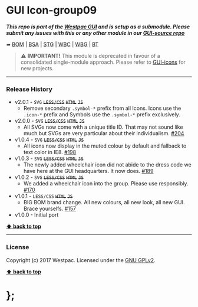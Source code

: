 GUI Icon-group09
================

***This repo is part of the [Westpac GUI](http://gel.westpacgroup.com.au/GUI/) and is setup as a submodule. Please submit any issues with this or any other
module in our [GUI-source repo](https://github.com/WestpacCXTeam/GUI-source/issues)***

➠
[BOM](http://westpaccxteam.github.io/GUI-icons-group09/tests/BOM/) |
[BSA](http://westpaccxteam.github.io/GUI-icons-group09/tests/BSA/) |
[STG](http://westpaccxteam.github.io/GUI-icons-group09/tests/STG/) |
[WBC](http://westpaccxteam.github.io/GUI-icons-group09/tests/WBC/) |
[WBG](http://westpaccxteam.github.io/GUI-icons-group09/tests/WBG/) |
[BT](http://westpaccxteam.github.io/GUI-icons-group09/tests/BT/)

> ⚠️ **IMPORTANT!** This module is deprecated in favour of a consolidated single-module approach. Please refer to [GUI-icons](https://github.com/WestpacCXTeam/GUI-icons) for new projects.

----------------------------------------------------------------------------------------------------------------------------------------------------------------


### Release History

* v2.0.1 - `SVG` ~~`LESS/CSS`~~ ~~`HTML`~~ ~~`JS`~~
	* Remove secondary `.symbol-*` prefix from all Icons. Icons use the `.icon-*` prefix and Symbols use the `.symbol-*` prefix exclusively.
* v2.0.0 - `SVG` ~~`LESS/CSS`~~ ~~`HTML`~~ ~~`JS`~~
	* All SVGs now come with a unique title ID. That may not sound like much but SVGs are very particular about their individualism.
		[#204](https://github.com/WestpacCXTeam/GUI-source/issues/204)
* v1.0.4 - `SVG` ~~`LESS/CSS`~~ ~~`HTML`~~ ~~`JS`~~
	* All icons now display in the muted colour by default and fallback to text color in IE8.
		[#198](https://github.com/WestpacCXTeam/GUI-source/issues/198)
* v1.0.3 - `SVG` ~~`LESS/CSS`~~ ~~`HTML`~~ ~~`JS`~~
	* The newly added wheelchair icon did not abide to the dress code we have here at the GUI headquarters. It now does.
		[#189](https://github.com/WestpacCXTeam/GUI-source/issues/189)
* v1.0.2 - `SVG` ~~`LESS/CSS`~~ ~~`HTML`~~ ~~`JS`~~
	* We added a wheelchair icon into the group. Please use responsibly.
		[#170](https://github.com/WestpacCXTeam/GUI-source/issues/170)
* v1.0.1 - `LESS/CSS` ~~`HTML`~~ ~~`JS`~~
	* BIG BOM brand change. All new colours, all new look, all new GUI. Brace yourselfs.
		[#157](https://github.com/WestpacCXTeam/GUI-source/issues/157)
* v1.0.0 - Initial port

**[⬆ back to top](#content)**


----------------------------------------------------------------------------------------------------------------------------------------------------------------


### License

Copyright (c) 2017 Westpac. Licensed under the [GNU GPLv2](https://raw.githubusercontent.com/WestpacCXTeam/GUI-icons-group09/master/LICENSE).

**[⬆ back to top](#content)**

# };